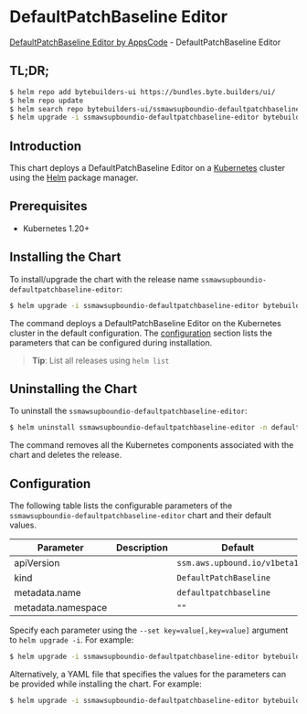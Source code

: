 # DefaultPatchBaseline Editor

[DefaultPatchBaseline Editor by AppsCode](https://byte.builders) - DefaultPatchBaseline Editor

## TL;DR;

```bash
$ helm repo add bytebuilders-ui https://bundles.byte.builders/ui/
$ helm repo update
$ helm search repo bytebuilders-ui/ssmawsupboundio-defaultpatchbaseline-editor --version=v0.4.18
$ helm upgrade -i ssmawsupboundio-defaultpatchbaseline-editor bytebuilders-ui/ssmawsupboundio-defaultpatchbaseline-editor -n default --create-namespace --version=v0.4.18
```

## Introduction

This chart deploys a DefaultPatchBaseline Editor on a [Kubernetes](http://kubernetes.io) cluster using the [Helm](https://helm.sh) package manager.

## Prerequisites

- Kubernetes 1.20+

## Installing the Chart

To install/upgrade the chart with the release name `ssmawsupboundio-defaultpatchbaseline-editor`:

```bash
$ helm upgrade -i ssmawsupboundio-defaultpatchbaseline-editor bytebuilders-ui/ssmawsupboundio-defaultpatchbaseline-editor -n default --create-namespace --version=v0.4.18
```

The command deploys a DefaultPatchBaseline Editor on the Kubernetes cluster in the default configuration. The [configuration](#configuration) section lists the parameters that can be configured during installation.

> **Tip**: List all releases using `helm list`

## Uninstalling the Chart

To uninstall the `ssmawsupboundio-defaultpatchbaseline-editor`:

```bash
$ helm uninstall ssmawsupboundio-defaultpatchbaseline-editor -n default
```

The command removes all the Kubernetes components associated with the chart and deletes the release.

## Configuration

The following table lists the configurable parameters of the `ssmawsupboundio-defaultpatchbaseline-editor` chart and their default values.

|     Parameter      | Description |                 Default                 |
|--------------------|-------------|-----------------------------------------|
| apiVersion         |             | <code>ssm.aws.upbound.io/v1beta1</code> |
| kind               |             | <code>DefaultPatchBaseline</code>       |
| metadata.name      |             | <code>defaultpatchbaseline</code>       |
| metadata.namespace |             | <code>""</code>                         |


Specify each parameter using the `--set key=value[,key=value]` argument to `helm upgrade -i`. For example:

```bash
$ helm upgrade -i ssmawsupboundio-defaultpatchbaseline-editor bytebuilders-ui/ssmawsupboundio-defaultpatchbaseline-editor -n default --create-namespace --version=v0.4.18 --set apiVersion=ssm.aws.upbound.io/v1beta1
```

Alternatively, a YAML file that specifies the values for the parameters can be provided while
installing the chart. For example:

```bash
$ helm upgrade -i ssmawsupboundio-defaultpatchbaseline-editor bytebuilders-ui/ssmawsupboundio-defaultpatchbaseline-editor -n default --create-namespace --version=v0.4.18 --values values.yaml
```
